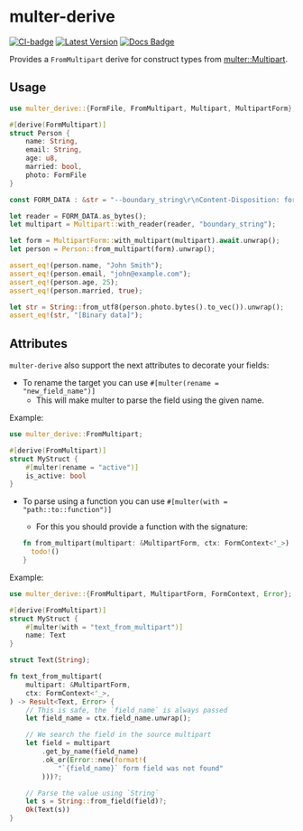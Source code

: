 # multer-derive

[![CI-badge]](ci) [![Latest Version]][crates.io] [![Docs Badge]][docs]

[CI-badge]: https://github.com/Neo-Ciber94/multer-derive/actions/workflows/ci.yml/badge.svg
[ci]: <https://github.com/Neo-Ciber94/multer-derive/actions/workflows/ci.yml>

[Latest Version]: https://img.shields.io/crates/v/multer-derive.svg
[crates.io]: https://crates.io/crates/rust-decimal

[Docs Badge]: https://docs.rs/multer-derive/badge.svg
[docs]: https://docs.rs/multer-derive/latest

Provides a `FromMultipart` derive for construct types from [multer::Multipart](https://docs.rs/multer/2.1.0/multer/struct.Multipart.html).

## Usage

```rs
use multer_derive::{FormFile, FromMultipart, Multipart, MultipartForm};

#[derive(FormMultipart)]
struct Person {
    name: String,
    email: String,
    age: u8,
    married: bool,
    photo: FormFile
}

const FORM_DATA : &str = "--boundary_string\r\nContent-Disposition: form-data; name=\"name\"\r\n\r\nJohn Smith\r\n--boundary_string\r\nContent-Disposition: form-data; name=\"email\"\r\n\r\njohn@example.com\r\n--boundary_string\r\nContent-Disposition: form-data; name=\"age\"\r\n\r\n25\r\n--boundary_string\r\nContent-Disposition: form-data; name=\"married\"\r\n\r\ntrue\r\n--boundary_string\r\nContent-Disposition: form-data; name=\"photo\"; filename=\"example.jpg\"\r\nContent-Type: image/jpeg\r\n\r\n[Binary data]\r\n--boundary_string--\r\n";

let reader = FORM_DATA.as_bytes();
let multipart = Multipart::with_reader(reader, "boundary_string");

let form = MultipartForm::with_multipart(multipart).await.unwrap();
let person = Person::from_multipart(form).unwrap();

assert_eq!(person.name, "John Smith");
assert_eq!(person.email, "john@example.com");
assert_eq!(person.age, 25);
assert_eq!(person.married, true);

let str = String::from_utf8(person.photo.bytes().to_vec()).unwrap();
assert_eq!(str, "[Binary data]");
```

## Attributes

`multer-derive` also support the next attributes to decorate your fields:

- To rename the target you can use `#[multer(rename = "new_field_name")]`
  - This will make multer to parse the field using the given name.

Example:

```rs
use multer_derive::FromMultipart;

#[derive(FromMultipart)]
struct MyStruct {
    #[multer(rename = "active")]
    is_active: bool
}
```

- To parse using a function you can use `#[multer(with = "path::to::function")]`

  - For this you should provide a function with the signature:

  ```rs
  fn from_multipart(multipart: &MultipartForm, ctx: FormContext<'_>) -> Result<YourType, Error> {
    todo!()
  }
  ```

Example:

```rs
use multer_derive::{FromMultipart, MultipartForm, FormContext, Error};

#[derive(FromMultipart)]
struct MyStruct {
    #[multer(with = "text_from_multipart")]
    name: Text
}

struct Text(String);

fn text_from_multipart(
    multipart: &MultipartForm,
    ctx: FormContext<'_>,
) -> Result<Text, Error> {
    // This is safe, the `field_name` is always passed
    let field_name = ctx.field_name.unwrap();

    // We search the field in the source multipart
    let field = multipart
        .get_by_name(field_name)
        .ok_or(Error::new(format!(
            "`{field_name}` form field was not found"
        )))?;

    // Parse the value using `String`
    let s = String::from_field(field)?;
    Ok(Text(s))
}
```
